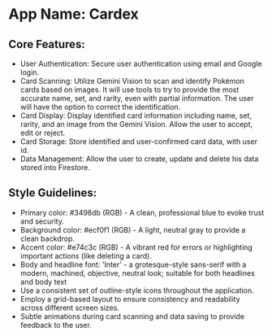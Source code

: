 # **App Name**: Cardex

## Core Features:

- User Authentication: Secure user authentication using email and Google login.
- Card Scanning: Utilize Gemini Vision to scan and identify Pokémon cards based on images. It will use tools to try to provide the most accurate name, set, and rarity, even with partial information. The user will have the option to correct the identification.
- Card Display: Display identified card information including name, set, rarity, and an image from the Gemini Vision. Allow the user to accept, edit or reject.
- Card Storage: Store identified and user-confirmed card data, with user id.
- Data Management: Allow the user to create, update and delete his data stored into Firestore.

## Style Guidelines:

- Primary color: #3498db (RGB) - A clean, professional blue to evoke trust and security.
- Background color: #ecf0f1 (RGB) - A light, neutral gray to provide a clean backdrop.
- Accent color: #e74c3c (RGB) - A vibrant red for errors or highlighting important actions (like deleting a card).
- Body and headline font: 'Inter' - a grotesque-style sans-serif with a modern, machined, objective, neutral look; suitable for both headlines and body text
- Use a consistent set of outline-style icons throughout the application.
- Employ a grid-based layout to ensure consistency and readability across different screen sizes.
- Subtle animations during card scanning and data saving to provide feedback to the user.